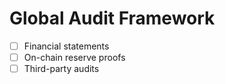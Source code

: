 # Global Audit Framework

- [ ] Financial statements
- [ ] On-chain reserve proofs
- [ ] Third-party audits
